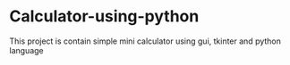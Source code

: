 # Calculator-using-python
This project is contain simple mini calculator using gui, tkinter and python language 
